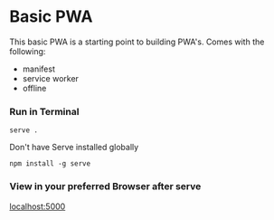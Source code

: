 # Basic PWA

This basic PWA is a starting point to building PWA's.
Comes with the following:
- manifest
- service worker
- offline


### Run in Terminal

```
serve .
```

Don't have Serve installed globally

```
npm install -g serve
```


### View in your preferred Browser after serve

[localhost:5000](http://localhost:5000)




